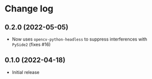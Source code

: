 # Change log

## 0.2.0 (2022-05-05)

* Now uses `opencv-python-headless` to suppress interferences with `PySide2` (fixes #16)


## 0.1.0 (2022-04-18)

* Initial release